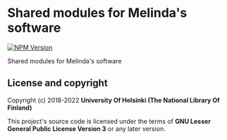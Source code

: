 # Shared modules for Melinda's software 
[![NPM Version](https://img.shields.io/npm/v/@natlibfi/melinda-commons.svg)](https://npmjs.org/package/@natlibfi/melinda-commons)

Shared modules for Melinda's software

## License and copyright

Copyright (c) 2018-2022 **University Of Helsinki (The National Library Of Finland)**

This project's source code is licensed under the terms of **GNU Lesser General Public License Version 3** or any later version.
